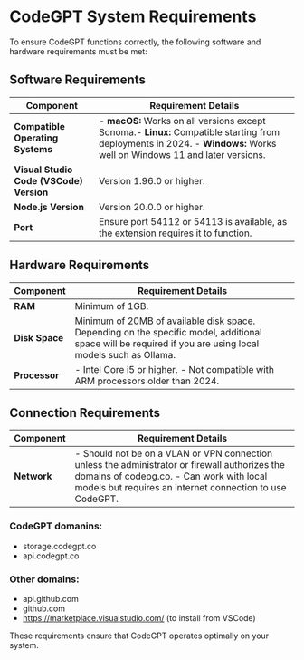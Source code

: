 # CodeGPT System Requirements

To ensure CodeGPT functions correctly, the following software and hardware requirements must be met:

## Software Requirements

| Component                  | Requirement Details                                                                 |
|----------------------------|-------------------------------------------------------------------------------------|
| **Compatible Operating Systems** |- **macOS:** Works on all versions except Sonoma.- **Linux:** Compatible starting from deployments in 2024.  - **Windows:** Works well on Windows 11 and later versions. |
| **Visual Studio Code (VSCode) Version** | Version 1.96.0 or higher. |
| **Node.js Version**        | Version 20.0.0 or higher.                                                   |
| **Port**                   | Ensure port 54112 or 54113 is available, as the extension requires it to function.           |

## Hardware Requirements

| Component      | Requirement Details               |
|----------------|-----------------------------------|
| **RAM**        | Minimum of 1GB.               |
| **Disk Space** | Minimum of 20MB of available disk space. Depending on the specific model, additional space will be required if you are using local models such as Ollama. |
| **Processor**  | - Intel Core i5 or higher. - Not compatible with ARM processors older than 2024. |

## Connection Requirements

| Component | Requirement Details                                                                 |
|-----------|-------------------------------------------------------------------------------------|
| **Network** | - Should not be on a VLAN or VPN connection unless the administrator or firewall authorizes the domains of codepg.co. - Can work with local models but requires an internet connection to use CodeGPT. |

### CodeGPT domanins:
- storage.codegpt.co
- api.codegpt.co

### Other domains:
- api.github.com
- github.com
- https://marketplace.visualstudio.com/ (to install from VSCode)



These requirements ensure that CodeGPT operates optimally on your system.

